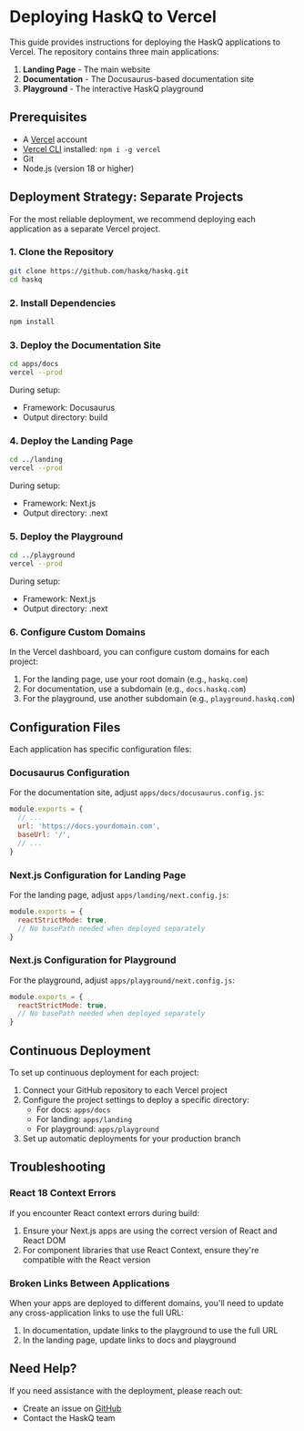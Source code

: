 # Deploying HaskQ to Vercel

This guide provides instructions for deploying the HaskQ applications to Vercel. The repository contains three main applications:

1. **Landing Page** - The main website
2. **Documentation** - The Docusaurus-based documentation site
3. **Playground** - The interactive HaskQ playground

## Prerequisites

- A [Vercel](https://vercel.com) account
- [Vercel CLI](https://vercel.com/docs/cli) installed: `npm i -g vercel`
- Git
- Node.js (version 18 or higher)

## Deployment Strategy: Separate Projects

For the most reliable deployment, we recommend deploying each application as a separate Vercel project.

### 1. Clone the Repository

```bash
git clone https://github.com/haskq/haskq.git
cd haskq
```

### 2. Install Dependencies

```bash
npm install
```

### 3. Deploy the Documentation Site

```bash
cd apps/docs
vercel --prod
```

During setup:
- Framework: Docusaurus
- Output directory: build

### 4. Deploy the Landing Page

```bash
cd ../landing
vercel --prod
```

During setup:
- Framework: Next.js
- Output directory: .next

### 5. Deploy the Playground

```bash
cd ../playground
vercel --prod
```

During setup:
- Framework: Next.js
- Output directory: .next

### 6. Configure Custom Domains

In the Vercel dashboard, you can configure custom domains for each project:

1. For the landing page, use your root domain (e.g., `haskq.com`)
2. For documentation, use a subdomain (e.g., `docs.haskq.com`)
3. For the playground, use another subdomain (e.g., `playground.haskq.com`)

## Configuration Files

Each application has specific configuration files:

### Docusaurus Configuration

For the documentation site, adjust `apps/docs/docusaurus.config.js`:

```js
module.exports = {
  // ...
  url: 'https://docs.yourdomain.com',
  baseUrl: '/',
  // ...
}
```

### Next.js Configuration for Landing Page

For the landing page, adjust `apps/landing/next.config.js`:

```js
module.exports = {
  reactStrictMode: true,
  // No basePath needed when deployed separately
}
```

### Next.js Configuration for Playground

For the playground, adjust `apps/playground/next.config.js`:

```js
module.exports = {
  reactStrictMode: true,
  // No basePath needed when deployed separately
}
```

## Continuous Deployment

To set up continuous deployment for each project:

1. Connect your GitHub repository to each Vercel project
2. Configure the project settings to deploy a specific directory:
   - For docs: `apps/docs`
   - For landing: `apps/landing`
   - For playground: `apps/playground`
3. Set up automatic deployments for your production branch

## Troubleshooting

### React 18 Context Errors

If you encounter React context errors during build:

1. Ensure your Next.js apps are using the correct version of React and React DOM
2. For component libraries that use React Context, ensure they're compatible with the React version

### Broken Links Between Applications

When your apps are deployed to different domains, you'll need to update any cross-application links to use the full URL:

1. In documentation, update links to the playground to use the full URL
2. In the landing page, update links to docs and playground

## Need Help?

If you need assistance with the deployment, please reach out:

- Create an issue on [GitHub](https://github.com/haskq/haskq/issues)
- Contact the HaskQ team 
